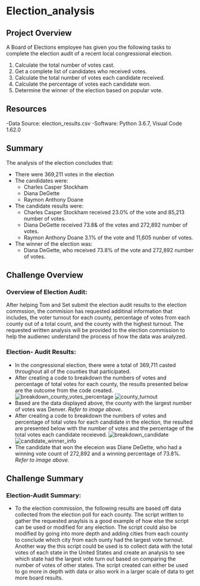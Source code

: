 # Election_analysis

## Project Overview
A Board of Elections employee has given you the following tasks to complete the election audit of a recent local congressional election.

1. Calculate the total number of votes cast.
2. Get a complete list of candidates who received votes.
3. Calculate the total number of votes each candidate received.
4. Calculate the percentage of votes each candidate won.
5. Determine the winner of the election based on popular vote.

## Resources
-Data Source: election_results.csv
-Software: Python 3.6.7, Visual Code 1.62.0

## Summary
The analysis of the election concludes that:
- There were 369,211 votes in the election
- The candidates were:
  - Charles Casper Stockham
  - Diana DeGette
  - Raymon Anthony Doane
- The candidate results were:
  - Charles Casper Stockham received 23.0% of the vote and 85,213 number of votes.
  - Diana DeGette received 73.8& of the votes and 272,892 number of votes.
  - Raymon Anthony Doane 3.1% of the vote and 11,605 nunber of votes. 
- The winner of the election was:
  - Diana DeGette, who received 73.8% of the vote and 272,892 number of votes.

## Challenge Overview

### Overview of Election Audit:
After helping Tom and Set submit the election audit results to the election commssion, the commision has requested additinal information that includes, the voter turnout for each county, percentage of votes from each county out of a total count, and the county with the highest turnout. The requested written analysis will be provided to the election commission to help the audienec understand the process of how the data was analyzed.
### Election- Audit Results:
- In the congressional election, there were a total of 369,711 casted throughout all of the counties that participated.
- After creating a code to breakdown the numbers of votes and percentage of total votes for each county, the results presented below are the outcome from the code created. 
![breakdown_county_votes_percentage](https://user-images.githubusercontent.com/90146132/140663666-8b6837e2-ff0c-4cc7-b01e-e1e217d0fd69.PNG)
![county_turnout](https://user-images.githubusercontent.com/90146132/140663672-a83d3d47-843e-49a7-a364-520fa3df064d.PNG)
- Based are the data displayed above, the county with the largest number of votes was Denver. *Refer to image above.* 
- After creating a code to breakdown the numbers of votes and percentage of total votes for each candidate in the election, the resulted are presented below with the number of votes and the percentage of the total votes each candidate receieved. 
![breakdown_candidate](https://user-images.githubusercontent.com/90146132/140663865-fde2b14b-0273-4409-a96d-f9af275bb9d5.PNG)
![candidate_winner_info](https://user-images.githubusercontent.com/90146132/140666770-9687fba2-63ca-41b5-9a18-5c14eb24c165.PNG)
- The candidate that won the eleceion was Diane DeGette, who had a winning vote count of 272,892 and a winning percentage of 73.8%. *Refer to image above.*
## Challenge Summary
### Election-Audit Summary:
- To the election commission, the following results are based off data collected from the election poll for each county. The script written to gather the requested anaylsis is a good example of how else the script can be used or modified for any election. The script could also be modified by going into more depth and adding cities from each county to conclude which city from each ounty had the largest vote turnout. Another way the this script could be used is to collect data with the total votes of each state in the United States and create an analysis to see which state had the largest vote turn out based on comparing the number of votes of other states. The script  created can either be used to go more in depth with data or also work in a larger scale of data to get more board results.
